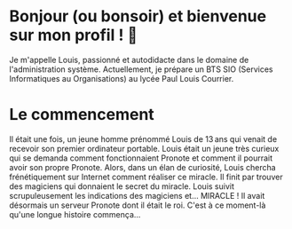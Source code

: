 # Bonjour (ou bonsoir) et bienvenue sur mon profil ! 🍃
Je m'appelle Louis, passionné et autodidacte dans le domaine de l'administration système. Actuellement, je prépare un BTS SIO (Services Informatiques au Organisations) au lycée Paul Louis Courrier.

# Le commencement
Il était une fois, un jeune homme prénommé Louis de 13 ans qui venait de recevoir son premier ordinateur portable. Louis était un jeune très curieux qui se demanda comment fonctionnaient Pronote et comment il pourrait avoir son propre Pronote. Alors, dans un élan de curiosité, Louis chercha frénétiquement sur Internet comment réaliser ce miracle. Il finit par trouver des magiciens qui donnaient le secret du miracle. Louis suivit scrupuleusement les indications des magiciens et… MIRACLE ! Il avait désormais un serveur Pronote dont il était le roi. C'est à ce moment-là qu'une longue histoire commença...

<!--
**FireToak/firetoak** is a ✨ _special_ ✨ repository because its `README.md` (this file) appears on your GitHub profile.

Here are some ideas to get you started:

- 🔭 I’m currently working on ...
- 🌱 I’m currently learning ...
- 👯 I’m looking to collaborate on ...
- 🤔 I’m looking for help with ...
- 💬 Ask me about ...
- 📫 How to reach me: ...
- 😄 Pronouns: ...
- ⚡ Fun fact: ...
-->
